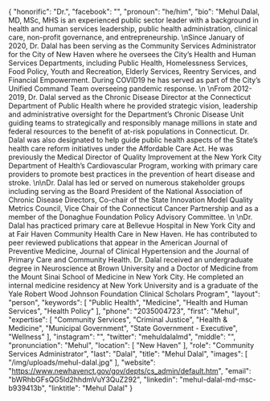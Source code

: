 {
  "honorific": "Dr.",
  "facebook": "",
  "pronoun": "he/him",
  "bio": "Mehul Dalal, MD, MSc, MHS is an experienced public sector leader with a background in health and human services leadership, public health administration, clinical care, non-profit governance, and entrepreneurship.  \nSince January of 2020, Dr. Dalal has been serving as the Community Services Administrator for the City of New Haven where he oversees the City’s Health and Human Services Departments, including Public Health, Homelessness Services, Food Policy, Youth and Recreation, Elderly Services, Reentry Services, and Financial Empowerment.  During COVID19 he has served as part of the City’s Unified Command Team overseeing pandemic response. \n \nFrom 2012-2019, Dr. Dalal served as the Chronic Disease Director at the Connecticut Department of Public Health where he provided strategic vision, leadership and administrative oversight for the Department’s Chronic Disease Unit guiding teams to strategically and responsibly manage millions in state and federal resources to the benefit of at-risk populations in Connecticut. Dr. Dalal was also designated to help guide public health aspects of the State’s health care reform initiatives under the Affordable Care Act.  He was previously the Medical Director of Quality Improvement at the New York City Department of Health’s Cardiovascular Program, working with primary care providers to promote best practices in the prevention of heart disease and stroke.  \n\nDr. Dalal has led or served on numerous stakeholder groups including serving as the Board President of the National Association of Chronic Disease Directors, Co-chair of the State Innovation Model Quality Metrics Council, Vice Chair of the Connecticut Cancer Partnership and as a member of the Donaghue Foundation Policy Advisory Committee. \n \nDr. Dalal has practiced primary care at Bellevue Hospital in New York City and at Fair Haven Community Health Care in New Haven. He has contributed to peer reviewed publications that appear in the American Journal of Preventive Medicine, Journal of Clinical Hypertension and the Journal of Primary Care and Community Health. Dr. Dalal received an undergraduate degree in Neuroscience at Brown University and a Doctor of Medicine from the Mount Sinai School of Medicine in New York City. He completed an internal medicine residency at New York University and is a graduate of the Yale Robert Wood Johnson Foundation Clinical Scholars Program",
  "layout": "person",
  "keywords": [
    "Public Health",
    "Medicine",
    "Health and Human Services",
    "Health Policy"
  ],
  "phone": "2035004723",
  "first": "Mehul",
  "expertise": [
    "Community Services",
    "Criminal Justice",
    "Health & Medicine",
    "Municipal Government",
    "State Government - Executive",
    "Wellness"
  ],
  "instagram": "",
  "twitter": "mehuldalalmd",
  "middle": "",
  "pronunciation": "Mehul",
  "location": [
    "New Haven"
  ],
  "role": "Community Services Administrator",
  "last": "Dalal",
  "title": "Mehul Dalal",
  "images": [
    "/img/uploads/mehul-dalal.jpg"
  ],
  "website": "https://www.newhavenct.gov/gov/depts/cs_admin/default.htm",
  "email": "bWRhbGFsQG5ld2hhdmVuY3QuZ292",
  "linkedin": "mehul-dalal-md-msc-b939413b",
  "linktitle": "Mehul Dalal"
}